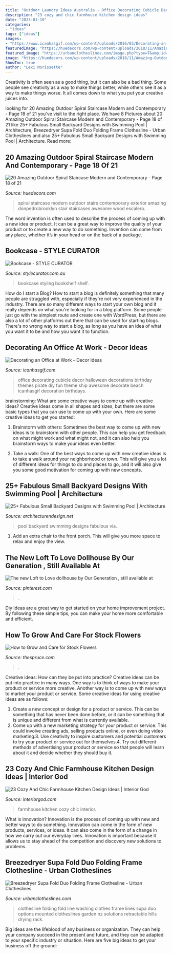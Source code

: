```yaml
---
title: "Outdoor Laundry Ideas Australia - Office Decorating Cubicle Decor Halloween Decorations Birthday Themes Pirate Diy Fun Theme Ship Awesome Decorate Beach Icanhasgif Decoration Birthdays"
description: "23 cozy and chic farmhouse kitchen design ideas"
date: "2023-01-19"
categories:
- "ideas"
tags: ["ideas"]
images:
- "https://www.icanhasgif.com/wp-content/uploads/2016/03/Decorating-an-Office-at-Work.jpg"
featuredImage: "https://huedecors.com/wp-content/uploads/2018/11/Amazing-Outdoor-Spiral-Staircase-Modern-and-Contemporary-11.jpg"
featured_image: "https://urbanclotheslines.com/image.php?type=T&amp;id=50040"
image: "https://huedecors.com/wp-content/uploads/2018/11/Amazing-Outdoor-Spiral-Staircase-Modern-and-Contemporary-11.jpg"
ShowToc: true
author: "Lexi Morissette"
---
```



Creativity is often seen as a good thing, but it can also be a bad thing. Some people see creativity as a way to make things better, while others see it as a way to make things worse. It all comes down to what you put your creative juices into.

	

		
looking for 20 Amazing Outdoor Spiral Staircase Modern and Contemporary - Page 18 of 21 you've visit to the right place. We have 8 Pictures about 20 Amazing Outdoor Spiral Staircase Modern and Contemporary - Page 18 of 21 like 25+ Fabulous Small Backyard Designs with Swimming Pool | Architecture, Breezedryer Supa Fold Duo Folding Frame Clothesline - Urban Clotheslines and also 25+ Fabulous Small Backyard Designs with Swimming Pool | Architecture. Read more:
		
    
## 20 Amazing Outdoor Spiral Staircase Modern And Contemporary - Page 18 Of 21

<img loading=lazy src="https://huedecors.com/wp-content/uploads/2018/11/Amazing-Outdoor-Spiral-Staircase-Modern-and-Contemporary-11.jpg" onerror="this.onerror=null;this.src='https://tse2.mm.bing.net/th?id=OIP.mMM2ZzOm9Oek6d-xmbABTAHaLE&amp;pid=15.1';" alt="20 Amazing Outdoor Spiral Staircase Modern and Contemporary - Page 18 of 21">

_Source: huedecors.com_

>spiral staircase modern outdoor stairs contemporary exterior amazing donpedrobrooklyn stair staircases awesome wood escalera. 

	

The word invention is often used to describe the process of coming up with a new idea or product. It can be a great way to improve the quality of your product or to create a new way to do something. Invention can come from any place, whether it’s in your head or on the back of a package.

    
## Bookcase - STYLE CURATOR

<img loading=lazy src="https://stylecurator.com.au/wp-content/uploads/2016/07/Bookcase.jpg" onerror="this.onerror=null;this.src='https://tse3.mm.bing.net/th?id=OIP.QwMtvFzpOWmgxcPoZQ4yHwHaLH&amp;pid=15.1';" alt="Bookcase - STYLE CURATOR">

_Source: stylecurator.com.au_

>bookcase styling bookshelf shelf. 

	

How do I start a Blog?
How to start a blog is definitely something that many people are struggled with, especially if they're not very experienced in the industry. There are so many different ways to start your own blog and it really depends on what you're looking for in a blog platform. Some people just go with the simplest route and create one with WordPress, but there are also a lot of other platforms out there that can be used for starting blogs. There's no wrong way to start a blog, as long as you have an idea of what you want it to be and how you want it to function.

    
## Decorating An Office At Work - Decor Ideas

<img loading=lazy src="https://www.icanhasgif.com/wp-content/uploads/2016/03/Decorating-an-Office-at-Work.jpg" onerror="this.onerror=null;this.src='https://tse4.mm.bing.net/th?id=OIP.YBYbg-GXnKOYg-4UvKvAxAHaFj&amp;pid=15.1';" alt="Decorating an Office at Work - Decor Ideas">

_Source: icanhasgif.com_

>office decorating cubicle decor halloween decorations birthday themes pirate diy fun theme ship awesome decorate beach icanhasgif decoration birthdays. 

	

brainstorming: What are some creative ways to come up with creative ideas?
Creative ideas come in all shapes and sizes, but there are some basic types that you can use to come up with your own. Here are some creative ideas to get you started:
1. Brainstorm with others: Sometimes the best way to come up with new ideas is to brainstorm with other people. This can help you get feedback on what might work and what might not, and it can also help you brainstorm ways to make your ideas even better.

2. Take a walk: One of the best ways to come up with new creative ideas is to take a walk around your neighborhood or town. This will give you a lot of different ideas for things to do and places to go, and it will also give you some good motivation for coming up with new concepts.


    
## 25+ Fabulous Small Backyard Designs With Swimming Pool | Architecture

<img loading=lazy src="https://cdn.architecturendesign.net/wp-content/uploads/2015/05/AD-Small-Backyard-Pool-25.jpg" onerror="this.onerror=null;this.src='https://tse4.mm.bing.net/th?id=OIP.eeQZ2Hua8_zGriqLoS69wwHaLH&amp;pid=15.1';" alt="25+ Fabulous Small Backyard Designs with Swimming Pool | Architecture">

_Source: architecturendesign.net_

>pool backyard swimming designs fabulous via. 

	

1. Add an extra chair to the front porch. This will give you more space to relax and enjoy the view. 

    
## The New Loft To Love Dollhouse By Our Generation , Still Available At

<img loading=lazy src="https://i.pinimg.com/736x/8f/b7/dc/8fb7dc3e275aa2b9649cd20a696d356f.jpg" onerror="this.onerror=null;this.src='https://tse3.mm.bing.net/th?id=OIP.9mtCSf8YrlMu_9iB48u-AgHaLH&amp;pid=15.1';" alt="The new Loft to Love dollhouse by Our Generation , still available at">

_Source: pinterest.com_

>. 

	

Diy Ideas are a great way to get started on your home improvement project. By following these simple tips, you can make your home more comfortable and efficient.

    
## How To Grow And Care For Stock Flowers

<img loading=lazy src="https://www.thespruce.com/thmb/QaXxiu03hsDbFz-kxg3YxBlK11c=/1600x1067/filters:fill(auto,1)/gettystockflowers-19b13c0b594541d6a13a904e7783a4eb.jpg" onerror="this.onerror=null;this.src='https://tse2.mm.bing.net/th?id=OIP.fqrvcyLvHTXIgRg67ocnVAHaE8&amp;pid=15.1';" alt="How to Grow and Care for Stock Flowers">

_Source: thespruce.com_

>. 

	

Creative ideas: How can they be put into practice?
Creative ideas can be put into practice in many ways. One way is to think of ways to make your product or service more creative. Another way is to come up with new ways to market your product or service. Some creative ideas for using creative ideas are as follows:
1. Create a new concept or design for a product or service. This can be something that has never been done before, or it can be something that is unique and different from what is currently available.
2. Come up with a new marketing strategy for your product or service. This could involve creating ads, selling products online, or even doing video marketing.3. Use creativity to inspire customers and potential customers to try your product or service out for themselves.4. Try out different methods of advertising your product or service so that people will learn about it and decide whether they should buy it.

    
## 23 Cozy And Chic Farmhouse Kitchen Design Ideas | Interior God

<img loading=lazy src="http://interiorgod.com/wp-content/uploads/2016/03/cozy-and-chic-farmhouse-kitchen-design-ideas-6.jpg" onerror="this.onerror=null;this.src='https://tse3.mm.bing.net/th?id=OIP.h5s5QSfYuBvUxoucU2qh2wHaKV&amp;pid=15.1';" alt="23 Cozy And Chic Farmhouse Kitchen Design Ideas | Interior God">

_Source: interiorgod.com_

>farmhouse kitchen cozy chic interior. 

	

What is innovation?
Innovation is the process of coming up with new and better ways to do something. Innovation can come in the form of new products, services, or ideas. It can also come in the form of a change in how we carry out our everyday lives. Innovation is important because it allows us to stay ahead of the competition and discovery new solutions to problems.

    
## Breezedryer Supa Fold Duo Folding Frame Clothesline - Urban Clotheslines

<img loading=lazy src="https://urbanclotheslines.com/image.php?type=T&amp;id=50040" onerror="this.onerror=null;this.src='https://tse2.mm.bing.net/th?id=OIP.cuHsE9WGt04yGZ72cJvutQHaLS&amp;pid=15.1';" alt="Breezedryer Supa Fold Duo Folding Frame Clothesline - Urban Clotheslines">

_Source: urbanclotheslines.com_

>clothesline folding fold line washing clothes frame lines supa duo options mounted clotheslines garden nz solutions retractable hills drying rack. 

	

Big ideas are the lifeblood of any business or organization. They can help your company succeed in the present and future, and they can be adapted to your specific industry or situation. Here are five big ideas to get your business off the ground: 

